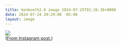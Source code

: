 ```yaml
---
title: kenbooth2.0 image 2024-07-25T01:26:38+0000
date: 2024-07-24 20:29:08 -05:00
layout: image
---
```


<img src="https://dl.dropboxusercontent.com/s/taysvho7laqb7m3/452588658_17997547994644154_857223330280485344_n?dl=0"><br>
(<a href="https://www.instagram.com/p/C908JsuxvqQ/">From Instagram post.</a>)